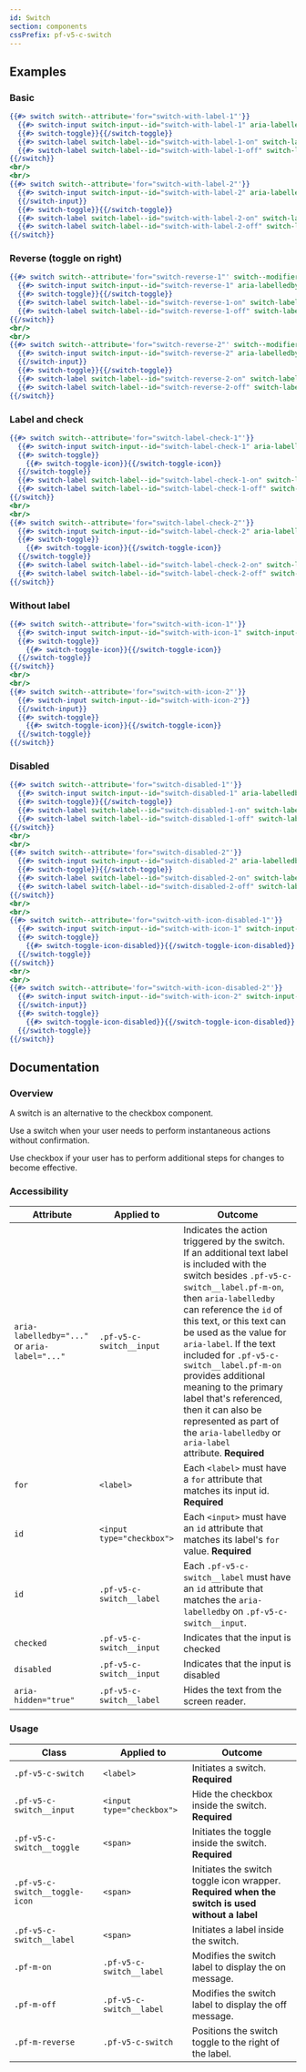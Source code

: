 ```yaml
---
id: Switch
section: components
cssPrefix: pf-v5-c-switch
---
```


## Examples
### Basic
```hbs
{{#> switch switch--attribute='for="switch-with-label-1"'}}
  {{#> switch-input switch-input--id="switch-with-label-1" aria-labelledby="switch-with-label-1-on" switch-input--attribute='checked'}}{{/switch-input}}
  {{#> switch-toggle}}{{/switch-toggle}}
  {{#> switch-label switch-label--id="switch-with-label-1-on" switch-label--modifier="pf-m-on" switch-label--attribute='aria-hidden="true"'}}Message when on{{/switch-label}}
  {{#> switch-label switch-label--id="switch-with-label-1-off" switch-label--modifier="pf-m-off" switch-label--attribute='aria-hidden="true"'}}Message when off{{/switch-label}}
{{/switch}}
<br/>
<br/>
{{#> switch switch--attribute='for="switch-with-label-2"'}}
  {{#> switch-input switch-input--id="switch-with-label-2" aria-labelledby="switch-with-label-2-on"}}
  {{/switch-input}}
  {{#> switch-toggle}}{{/switch-toggle}}
  {{#> switch-label switch-label--id="switch-with-label-2-on" switch-label--modifier="pf-m-on" switch-label--attribute='aria-hidden="true"'}}Message when on{{/switch-label}}
  {{#> switch-label switch-label--id="switch-with-label-2-off" switch-label--modifier="pf-m-off" switch-label--attribute='aria-hidden="true"'}}Message when off{{/switch-label}}
{{/switch}}
```

### Reverse (toggle on right)
```hbs
{{#> switch switch--attribute='for="switch-reverse-1"' switch--modifier="pf-m-reverse"}}
  {{#> switch-input switch-input--id="switch-reverse-1" aria-labelledby="switch-reverse-1-on" switch-input--attribute='checked'}}{{/switch-input}}
  {{#> switch-toggle}}{{/switch-toggle}}
  {{#> switch-label switch-label--id="switch-reverse-1-on" switch-label--modifier="pf-m-on" switch-label--attribute='aria-hidden="true"'}}Message when on{{/switch-label}}
  {{#> switch-label switch-label--id="switch-reverse-1-off" switch-label--modifier="pf-m-off" switch-label--attribute='aria-hidden="true"'}}Message when off{{/switch-label}}
{{/switch}}
<br/>
<br/>
{{#> switch switch--attribute='for="switch-reverse-2"' switch--modifier="pf-m-reverse"}}
  {{#> switch-input switch-input--id="switch-reverse-2" aria-labelledby="switch-reverse-2-on"}}
  {{/switch-input}}
  {{#> switch-toggle}}{{/switch-toggle}}
  {{#> switch-label switch-label--id="switch-reverse-2-on" switch-label--modifier="pf-m-on" switch-label--attribute='aria-hidden="true"'}}Message when on{{/switch-label}}
  {{#> switch-label switch-label--id="switch-reverse-2-off" switch-label--modifier="pf-m-off" switch-label--attribute='aria-hidden="true"'}}Message when off{{/switch-label}}
{{/switch}}
```

### Label and check
```hbs
{{#> switch switch--attribute='for="switch-label-check-1"'}}
  {{#> switch-input switch-input--id="switch-label-check-1" aria-labelledby="switch-label-check-1-on" switch-input--attribute='checked'}}{{/switch-input}}
  {{#> switch-toggle}}
    {{#> switch-toggle-icon}}{{/switch-toggle-icon}}
  {{/switch-toggle}}
  {{#> switch-label switch-label--id="switch-label-check-1-on" switch-label--modifier="pf-m-on" switch-label--attribute='aria-hidden="true"'}}Message when on{{/switch-label}}
  {{#> switch-label switch-label--id="switch-label-check-1-off" switch-label--modifier="pf-m-off" switch-label--attribute='aria-hidden="true"'}}Message when off{{/switch-label}}
{{/switch}}
<br/>
<br/>
{{#> switch switch--attribute='for="switch-label-check-2"'}}
  {{#> switch-input switch-input--id="switch-label-check-2" aria-labelledby="switch-label-check-2-off"}}{{/switch-input}}
  {{#> switch-toggle}}
    {{#> switch-toggle-icon}}{{/switch-toggle-icon}}
  {{/switch-toggle}}
  {{#> switch-label switch-label--id="switch-label-check-2-on" switch-label--modifier="pf-m-on" switch-label--attribute='aria-hidden="true"'}}Message when on{{/switch-label}}
  {{#> switch-label switch-label--id="switch-label-check-2-off" switch-label--modifier="pf-m-off" switch-label--attribute='aria-hidden="true"'}}Message when off{{/switch-label}}
{{/switch}}
```

### Without label
```hbs
{{#> switch switch--attribute='for="switch-with-icon-1"'}}
  {{#> switch-input switch-input--id="switch-with-icon-1" switch-input--attribute='checked'}}{{/switch-input}}
  {{#> switch-toggle}}
    {{#> switch-toggle-icon}}{{/switch-toggle-icon}}
  {{/switch-toggle}}
{{/switch}}
<br/>
<br/>
{{#> switch switch--attribute='for="switch-with-icon-2"'}}
  {{#> switch-input switch-input--id="switch-with-icon-2"}}
  {{/switch-input}}
  {{#> switch-toggle}}
    {{#> switch-toggle-icon}}{{/switch-toggle-icon}}
  {{/switch-toggle}}
{{/switch}}
```

### Disabled
```hbs
{{#> switch switch--attribute='for="switch-disabled-1"'}}
  {{#> switch-input switch-input--id="switch-disabled-1" aria-labelledby="switch-disabled-1-on" switch-input--attribute='disabled checked'}}{{/switch-input}}
  {{#> switch-toggle}}{{/switch-toggle}}
  {{#> switch-label switch-label--id="switch-disabled-1-on" switch-label--modifier="pf-m-on" switch-label--attribute='aria-hidden="true"'}}Message when on{{/switch-label}}
  {{#> switch-label switch-label--id="switch-disabled-1-off" switch-label--modifier="pf-m-off" switch-label--attribute='aria-hidden="true"'}}Message when off{{/switch-label}}
{{/switch}}
<br/>
<br/>
{{#> switch switch--attribute='for="switch-disabled-2"'}}
  {{#> switch-input switch-input--id="switch-disabled-2" aria-labelledby="switch-disabled-2-on" switch-input--attribute='disabled'}}{{/switch-input}}
  {{#> switch-toggle}}{{/switch-toggle}}
  {{#> switch-label switch-label--id="switch-disabled-2-on" switch-label--modifier="pf-m-on" switch-label--attribute='aria-hidden="true"'}}Message when on{{/switch-label}}
  {{#> switch-label switch-label--id="switch-disabled-2-off" switch-label--modifier="pf-m-off" switch-label--attribute='aria-hidden="true"'}}Message when off{{/switch-label}}
{{/switch}}
<br/>
<br/>
{{#> switch switch--attribute='for="switch-with-icon-disabled-1"'}}
  {{#> switch-input switch-input--id="switch-with-icon-1" switch-input--attribute='disabled checked'}}{{/switch-input}}
  {{#> switch-toggle}}
    {{#> switch-toggle-icon-disabled}}{{/switch-toggle-icon-disabled}}
  {{/switch-toggle}}
{{/switch}}
<br/>
<br/>
{{#> switch switch--attribute='for="switch-with-icon-disabled-2"'}}
  {{#> switch-input switch-input--id="switch-with-icon-2" switch-input--attribute='disabled'}}
  {{/switch-input}}
  {{#> switch-toggle}}
    {{#> switch-toggle-icon-disabled}}{{/switch-toggle-icon-disabled}}
  {{/switch-toggle}}
{{/switch}}
```

## Documentation
### Overview
A switch is an alternative to the checkbox component.

Use a switch when your user needs to perform instantaneous actions without confirmation.

Use checkbox if your user has to perform additional steps for changes to become effective.

### Accessibility
| Attribute | Applied to | Outcome |
| -- | -- | -- |
| `aria-labelledby="..."` or `aria-label="..."` | `.pf-v5-c-switch__input` | Indicates the action triggered by the switch. If an additional text label is included with the switch besides `.pf-v5-c-switch__label.pf-m-on`, then `aria-labelledby` can reference the `id` of this text, or this text can be used as the value for `aria-label`. If the text included for `.pf-v5-c-switch__label.pf-m-on` provides additional meaning to the primary label that's referenced, then it can also be represented as part of the `aria-labelledby` or `aria-label` attribute. **Required** |
| `for` | `<label>` | Each `<label>` must have a `for` attribute that matches its input id. **Required** |
| `id` | `<input type="checkbox">` | Each `<input>` must have an `id` attribute that matches its label's `for` value. **Required** |
| `id` | `.pf-v5-c-switch__label` | Each `.pf-v5-c-switch__label` must have an `id` attribute that matches the `aria-labelledby` on `.pf-v5-c-switch__input`. |
| `checked` | `.pf-v5-c-switch__input` |  Indicates that the input is checked |
| `disabled` | `.pf-v5-c-switch__input` |  Indicates that the input is disabled |
| `aria-hidden="true"` | `.pf-v5-c-switch__label` | Hides the text from the screen reader. |

### Usage
| Class | Applied to | Outcome |
| -- | -- | -- |
| `.pf-v5-c-switch` | `<label>` |  Initiates a switch. **Required**  |
| `.pf-v5-c-switch__input` | `<input type="checkbox">` |  Hide the checkbox inside the switch. **Required**  |
| `.pf-v5-c-switch__toggle` | `<span>` |  Initiates the toggle inside the switch. **Required**  |
| `.pf-v5-c-switch__toggle-icon` | `<span>` | Initiates the switch toggle icon wrapper. **Required when the switch is used without a label** |
| `.pf-v5-c-switch__label` | `<span>` |  Initiates a label inside the switch. |
| `.pf-m-on` | `.pf-v5-c-switch__label` | Modifies the switch label to display the on message. |
| `.pf-m-off` | `.pf-v5-c-switch__label` | Modifies the switch label to display the off message. |
| `.pf-m-reverse` | `.pf-v5-c-switch` | Positions the switch toggle to the right of the label. |
